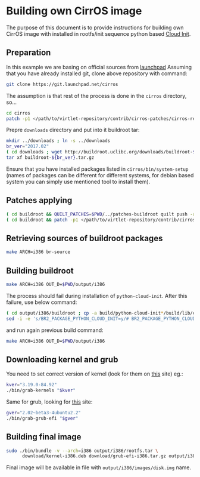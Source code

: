 # Building own CirrOS image

The purpose of this document is to provide instructions for building own CirrOS
image with installed in rootfs/init sequence python based [Cloud Init](http://cloudinit.readthedocs.io/en/latest/).

## Preparation

In this example we are basing on official sources from [launchpad](https://git.launchpad.net/cirros)
Assuming that you have already installed git, clone above repository with command:

```sh
git clone https://git.launchpad.net/cirros
```

The assumption is that rest of the process is done in the `cirros` directory, so...

```sh
cd cirros
patch -p1 </path/to/virtlet-repository/contrib/cirros-patches/cirros-repo.diff
```

Prepre `downloads` directory and put into it buildroot tar:

```sh
mkdir ../downloads ; ln -s ../downloads
br_ver="2017.02"
( cd downloads ; wget http://buildroot.uclibc.org/downloads/buildroot-${br_ver}.tar.gz )
tar xf buildroot-${br_ver}.tar.gz
```

Ensure that you have installed packages listed in `cirros/bin/system-setup`
(names of packages can be different for different systems, for debian based
system you can simply use mentioned tool to install them).

## Patches applying

```sh
( cd buildroot && QUILT_PATCHES=$PWD/../patches-buildroot quilt push -a )
( cd buildroot && patch -p1 </path/to/virtlet-repository/contrib/cirros-patches/buildroot.diff )
```

## Retrieving sources of buildroot packages

```sh
make ARCH=i386 br-source
```

## Building buildroot

```sh
make ARCH=i386 OUT_D=$PWD/output/i386
```

The process should fail during installation of `python-cloud-init`. After this
failure, use below command:

```sh
( cd output/i386/buildroot ; cp -a build/python-cloud-init*/build/lib/cloudinit target/usr/lib/python2.7/site-packages )
sed -i -e 's/BR2_PACKAGE_PYTHON_CLOUD_INIT=y/# BR2_PACKAGE_PYTHON_CLOUD_INIT is not set/' conf/buildroot-i386.config
```

and run again previous build command:

```sh
make ARCH=i386 OUT_D=$PWD/output/i386
```

## Downloading kernel and grub

You need to set correct version of kernel (look for them on
[this](https://launchpad.net/ubuntu/+source/linux) site) eg.:

```sh
kver="3.19.0-84.92"
./bin/grab-kernels "$kver"
```

Same for grub, looking for [this](https://launchpad.net/ubuntu/+source/grub2) site:

```sh
gver="2.02~beta3-4ubuntu2.2"
./bin/grab-grub-efi "$gver"
```

## Building final image

```sh
sudo ./bin/bundle -v --arch=i386 output/i386/rootfs.tar \
      download/kernel-i386.deb download/grub-efi-i386.tar.gz output/i386/images
```

Final image will be available in file with `output/i386/images/disk.img` name.
